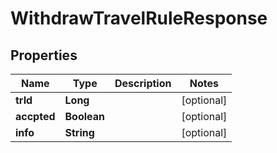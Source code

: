 

# WithdrawTravelRuleResponse


## Properties

| Name | Type | Description | Notes |
|------------ | ------------- | ------------- | -------------|
|**trId** | **Long** |  |  [optional] |
|**accpted** | **Boolean** |  |  [optional] |
|**info** | **String** |  |  [optional] |



